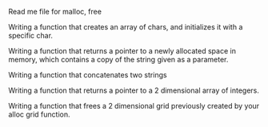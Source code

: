 Read me file for malloc, free

Writing a function that creates an array of chars, and initializes it with a specific char.

Writing a function that returns a pointer to a newly allocated space in memory, which contains a copy of the string given as a parameter.

Writing a function that concatenates two strings

Writing a function that returns a pointer to a 2 dimensional array of integers.

Writing a function that frees a 2 dimensional grid previously created by your alloc grid function.
